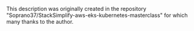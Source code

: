 This description was originally created in the repository "Soprano37/StackSimplify-aws-eks-kubernetes-masterclass" for which many thanks to the author.
